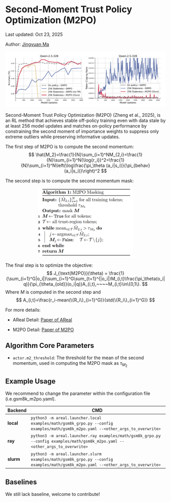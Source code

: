 # Second-Moment Trust Policy Optimization (M2PO)

Last updated: Oct 23, 2025

Author: [Jingyuan Ma](https://github.com/tsjyma)

![m2po figure](../figures/m2po.png)

Second-Moment Trust Policy Optimization (M2PO) (Zheng et al., 2025), is an RL method that achieves stable off-policy training even with data stale by at least 256 model updates and matches on-policy performance by constraining the second moment of importance weights to suppress only extreme outliers while preserving informative updates.

The first step of M2PO is to compute the second momentum:
$$
\hat{M_2}=\frac{1}{N}\sum_{i=1}^NM_{2,i}=\frac{1}{N}\sum_{i=1}^N(\log{r_i})^2=\frac{1}{N}\sum_{i=1}^N\left(\log\frac{\pi_\theta (a_i|s_i)}{\pi_{behav}(a_i|s_i)}\right)^2
$$

The second step is to compute the second momentum mask:

<center>
<img src="../figures/m2po_masking.png" width = "298" height = "217" alt="m2po masking"/>
</center>

The final step is to optimize the objective:
$$
J_{\text{M2PO}}(\theta) = \frac{1}{\sum_{i=1}^G|o_i|}\sum_{i=1}^G\sum_{t=1}^{|o_i|}M_{i,t}\frac{\pi_\theta(o_i|q)}{\pi_{\theta_{old}}(o_i|q)}A_{i,t},~~~~M_{i,t}\in\{0,1\}.
$$
Where $M$ is computed in the second step and
$$
A_{i,t}=\frac{r_i-mean(\{R_i\}_{i=1}^G)}{std(\{R_i\}_{i=1}^G)}
$$



For more details:

- AReal Detail: [Paper of AReal](https://arxiv.org/abs/2505.24298)

- M2PO Detail: [Paper of M2PO](https://arxiv.org/abs/2510.01161)

## Algorithm Core Parameters

- `actor.m2_threshold`: The threshold for the mean of the second momentum, used in computing the M2PO mask as $\tau_{M_2}$

## Example Usage

We recommend to change the parameter within the configuration file
(i.e.gsm8k_m2po.yaml).

| Backend   | CMD                                                                                                                              |
| --------- | -------------------------------------------------------------------------------------------------------------------------------- |
| **local** | `python3 -m areal.launcher.local examples/math/gsm8k_grpo.py --config examples/math/gsm8k_m2po.yaml --<other_args_to_overwrite>` |
| **ray**   | `python3 -m areal.launcher.ray examples/math/gsm8k_grpo.py --config examples/math/gsm8k_m2po.yaml --<other_args_to_overwrite>`   |
| **slurm** | `python3 -m areal.launcher.slurm examples/math/gsm8k_grpo.py --config examples/math/gsm8k_m2po.yaml --<other_args_to_overwrite>` |

## Baselines

We still lack baseline, welcome to contribute!

